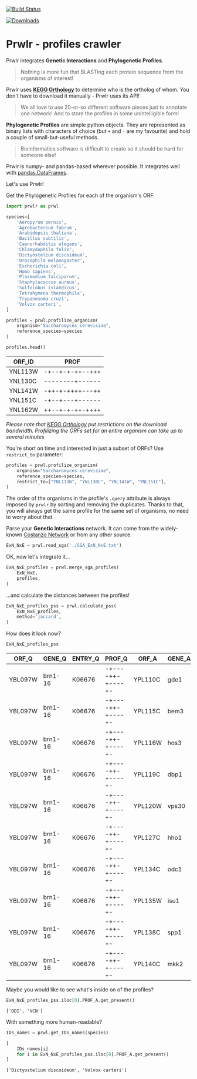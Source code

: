 [![Build Status](https://travis-ci.org/dizak/prwlr.svg?branch=master)](https://travis-ci.org/dizak/prwlr)

[![Downloads](https://pepy.tech/badge/prwlr)](https://pepy.tech/project/prwlr)

# Prwlr - profiles crawler

Prwlr integrates **Genetic Interactions** and **Phylogenetic Profiles**.

> Nothing is more fun that BLASTing each protein sequence from the organisms of interest!


Prwlr uses **[KEGG Orthology](http://www.genome.jp/kegg/ko.html)** to determine who is the ortholog of whom.
You don't have to download it manually - Prwlr uses its API!

> We all love to use 20-or-so different software pieces just to annotate one network! And to store the profiles in some unintelligible form!

**Phylogenetic Profiles** are simple python objects. They are represented as binary lists with characters of choice (but ```+``` and ```-``` are my favourite) and hold a couple of small-but-useful methods.

> Bioinformatics software is difficult to create so it should be hard for someone else!

Prwlr is numpy- and pandas-based wherever possible. It integrates well with [pandas.DataFrames](https://pandas.pydata.org/pandas-docs/stable/generated/pandas.DataFrame.html).

Let's use Prwlr!

Get the Phylogenetic Profiles for each of the organism's ORF.

```python
import prwlr as prwl

species=[
    'Aeropyrum pernix',
    'Agrobacterium fabrum',
    'Arabidopsis thaliana',
    'Bacillus subtilis',
    'Caenorhabditis elegans',
    'Chlamydophila felis',
    'Dictyostelium discoideum',
    'Drosophila melanogaster',
    'Escherichia coli',
    'Homo sapiens',
    'Plasmodium falciparum',
    'Staphylococcus aureus',
    'Sulfolobus islandicus',
    'Tetrahymena thermophila',
    'Trypanosoma cruzi',
    'Volvox carteri',
]

profiles = prwl.profilize_organism(
    organism="Saccharomyces cerevisiae",
    reference_species=species
)

profiles.head()
```

|ORF_ID|PROF
|------|----
|YNL113W|-+--+-+-++--+++
|YNL130C|--------+------
|YNL141W|-++-+-++++---++
|YNL151C|-+--+---+------
|YNL162W|++--+-+-++-++++

*Please note that [KEGG Orthology](http://www.genome.jp/kegg/ko.html) put restrictions on the download bandwidth. Profilizing the ORFs set for an entire organism can take up to several minutes*

You're short on time and interested in just a subset of ORFs? Use ```restrict_to``` parameter:

```python
profiles = prwl.profilize_organism(
    organism="Saccharomyces cerevisiae",
    reference_species=species,
    restrict_to=["YNL113W", "YNL130C", "YNL141W", "YNL151C"],
)
```

The order of the organisms in the profile's ```.query``` attribute is always imposed by ```prwlr``` by sorting and removing the duplicates. Thanks to that, you will always get the same profile for the same set of organisms, no need to worry about that.

Parse your **Genetic Interactions** network. It can come from the widely-known [Costanzo Network](http://science.sciencemag.org/content/353/6306/aaf1420) or from any other source.

```python
ExN_NxE = prwl.read_sga('./SGA_ExN_NxE.txt')
```

OK, now let's integrate it...

```python
ExN_NxE_profiles = prwl.merge_sga_profiles(
    ExN_NxE,
    profiles,
)
```

...and calculate the distances between the profiles!

```python
ExN_NxE_profiles_pss = prwl.calculate_pss(
    ExN_NxE_profiles,
    method='jaccard',
)
```

How does it look now?

```python
ExN_NxE_profiles_pss
```

|ORF_Q|GENE_Q|ENTRY_Q|PROF_Q|ORF_A|GENE_A|ENTRY_A|PROF_A|GIS|SMF_Q|SMF_A|DMF|PSS
|-----|------|-------|------|-----|------|-------|------|---|-----|-----|---|---
|YBL097W|brn1-16|K06676|-+----++-+----+-|YPL110C|gde1|K18696|------+--------+|0.0219|0.8542|1.0235|0.8962|0.8333333
|YBL097W|brn1-16|K06676|-+----++-+----+-|YPL115C|bem3|K19840|----------------|0.0121|0.8542|0.9865|0.8547|1.0
|YBL097W|brn1-16|K06676|-+----++-+----+-|YPL116W|hos3|K11484|----------------|-0.0147|0.8542|1.01|0.8481|1.0
|YBL097W|brn1-16|K06676|-+----++-+----+-|YPL119C|dbp1|K11594|-+--+-++-++--+-+|-0.0036|0.8542|1.013|0.8617|0.5555556
|YBL097W|brn1-16|K06676|-+----++-+----+-|YPL120W|vps30|K08334|-+--+-++-+----++|-0.0488|0.8542|0.871|0.6952|0.2857143
|YBL097W|brn1-16|K06676|-+----++-+----+-|YPL127C|hho1|K11275|-+--+-++-+-----+|0.0082|0.8542|0.996|0.8589|0.42857143
|YBL097W|brn1-16|K06676|-+----++-+----+-|YPL134C|odc1|K15110|----+-++-+-----+|-0.0139|0.8542|1.025|0.8616|0.5714286
|YBL097W|brn1-16|K06676|-+----++-+----+-|YPL135W|isu1|K22068|-+--+-++-++--++-|0.0368|0.8542|0.9295|0.8308|0.375
|YBL097W|brn1-16|K06676|-+----++-+----+-|YPL138C|spp1|K14960|-------+-+------|-0.0763|0.8542|0.9973|0.7756|0.6
|YBL097W|brn1-16|K06676|-+----++-+----+-|YPL140C|mkk2|K08294|----------------|-0.025|0.8542|1.011|0.8386|1.0

Maybe you would like to see what's inside on of the profiles?

```python
ExN_NxE_profiles_pss.iloc[0].PROF_A.get_present()
```

```
['DDI', 'VCN']
```

With something more human-readable?

```python
IDs_names = prwl.get_IDs_names(species)

[
    IDs_names[i]
    for i in ExN_NxE_profiles_pss.iloc[0].PROF_A.get_present()
]
```

```
['Dictyostelium discoideum', 'Volvox carteri']
```
